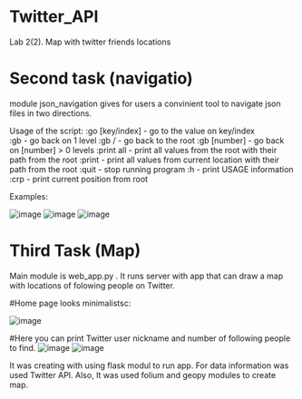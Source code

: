 # Twitter_API
Lab 2(2). Map with twitter friends locations 

# Second task (navigatio)
module json_navigation gives for users a convinient tool to navigate json files in two directions.

Usage of the script: 
:go [key/index]  - go to the value on key/index\
:gb - go back on 1 level
:gb / - go back to the root
:gb [number]  - go back on [number] > 0 levels
:print all - print all values from the root with their path from the root
:print - print all values from current location with their path from the root
:quit - stop running program
:h - print USAGE information
:crp - print current position from root

Examples:







![image](https://user-images.githubusercontent.com/91615606/154764706-dae28c8c-1cf2-4260-b85d-f9c6b55e2564.png)
![image](https://user-images.githubusercontent.com/91615606/154764905-35628368-b406-4600-a637-c11aa96ec3a9.png)
![image](https://user-images.githubusercontent.com/91615606/154765047-37523de1-7a3c-4042-91bd-40add7931cba.png)

# Third Task (Map)
Main module is web_app.py .  It runs server with app that can draw a map with locations of folowing people on Twitter.

#Home page looks minimalistsc:

![image](https://user-images.githubusercontent.com/91615606/154765469-13a4768f-44f5-4e6a-a613-02172c015035.png)







#Here you can print Twitter user nickname and number of following people to find.
![image](https://user-images.githubusercontent.com/91615606/154765908-83dd31c8-46fd-4e69-a7e1-d02b10c196e7.png)
![image](https://user-images.githubusercontent.com/91615606/154765965-33e9e896-136c-4d52-b032-58211fdc6737.png)


It was creating with using flask modul to run app. For data information was used Twitter API. Also, It was used folium and geopy modules to create map.
